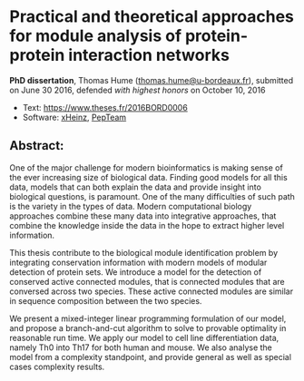 # Practical and theoretical approaches for module analysis of protein-protein interaction networks

**PhD dissertation**, Thomas Hume (thomas.hume@u-bordeaux.fr), submitted on June 30 2016, defended *with highest honors* on October 10, 2016

* Text: https://www.theses.fr/2016BORD0006
* Software: [xHeinz](https://github.com/ls-cwi/xheinz), [PepTeam](https://github.com/cbib/pepteam)

## Abstract:
One of the major challenge for modern bioinformatics is making sense of the ever increasing size of biological data.
Finding good models for all this data, models that can both explain the data and provide insight into biological questions, is paramount.
One of the many difficulties of such path is the variety in the types of data.
Modern computational biology approaches combine these many data into integrative approaches, that combine the knowledge inside the data in the hope to extract higher level information.

This thesis contribute to the biological module identification problem by integrating conservation information with modern models of modular detection of protein sets.
We introduce a model for the detection of conserved active connected modules, that is connected modules that are conversed across two species.
These active connected modules are similar in sequence composition between the two species.

We present a mixed-integer linear programming formulation of our model, and propose a branch-and-cut algorithm to solve to provable optimality in reasonable run time.
We apply our model to cell line differentiation data, namely Th0 into Th17 for both human and mouse.
We also analyse the model from a complexity standpoint, and provide general as well as special cases complexity results.
